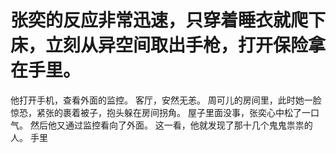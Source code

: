 # 张奕的反应非常迅速，只穿着睡衣就爬下床，立刻从异空间取出手枪，打开保险拿在手里。
他打开手机，查看外面的监控。
客厅，安然无恙。
周可儿的房间里，此时她一脸惊恐，紧张的裹着被子，抱头躲在房间拐角。
屋子里面没事，张奕心中松了一口气。
然后他又通过监控看向了外面。
这一看，他就发现了那十几个鬼鬼祟祟的人。
手里

